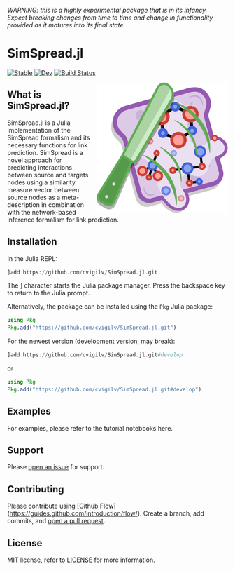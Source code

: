 *WARNING: this is a highly experimental package that is in its infancy. Expect
breaking changes from time to time and change in functionality provided as it
matures into its final state.*

# SimSpread.jl

[![Stable](https://img.shields.io/badge/docs-stable-blue.svg)](https://cvigilv.github.io/SimSpread.jl/stable/)
[![Dev](https://img.shields.io/badge/docs-dev-blue.svg)](https://cvigilv.github.io/SimSpread.jl/dev/)
[![Build Status](https://github.com/cvigilv/SimSpread.jl/actions/workflows/CI.yml/badge.svg?branch=main)](https://github.com/cvigilv/SimSpread.jl/actions/workflows/CI.yml?query=branch%3Amain)

<img src="/docs/src/assets/SimSpread_logo.png" align="right" style="padding-left:10px;" width="300"/>

## What is SimSpread.jl?

SimSpread.jl is a Julia implementation of the SimSpread formalism and its necessary functions
for link prediction. SimSpread is a novel approach for predicting interactions between source
and targets nodes using a similarity measure vector between source nodes as a meta-description
in combination with the network-based inference formalism for link prediction.

## Installation

In the Julia REPL:
~~~ julia
]add https://github.com/cvigilv/SimSpread.jl.git
~~~
The ] character starts the Julia package manager. Press the backspace key to return to the Julia prompt.

Alternatively, the package can be installed using the `Pkg` Julia package:
~~~ julia
using Pkg
Pkg.add("https://github.com/cvigilv/SimSpread.jl.git")
~~~

For the newest version (development version, may break):
~~~ julia
]add https://github.com/cvigilv/SimSpread.jl.git#develop
~~~
or
~~~ julia
using Pkg
Pkg.add("https://github.com/cvigilv/SimSpread.jl.git#develop")
~~~

## Examples
For examples, please refer to the tutorial notebooks here.

## Support

Please [open an issue](https://github.com/cvigilv/SimSpread.jl/issues/new) for support.

## Contributing

Please contribute using [Github Flow]
(https://guides.github.com/introduction/flow/). Create a branch, add
commits, and [open a pull request](https://github.com/cvigilv/SimSpread.jl/compare/).

## License

MIT license, refer to [LICENSE](./LICENSE) for more information.
